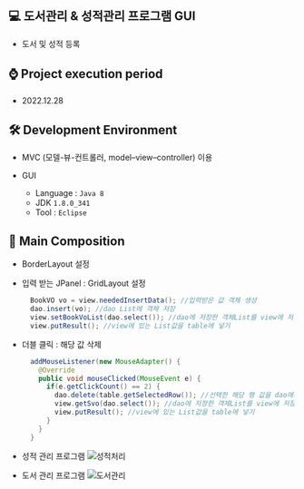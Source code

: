 ## 💻 도서관리 & 성적관리 프로그램 GUI
- 도서 및 성적 등록 

## ⌚ Project execution period
  - 2022.12.28

## 🛠 Development Environment
- MVC (모델-뷰-컨트롤러, model–view–controller) 이용
- GUI
  
  - Language : `Java 8` 
  - JDK `1.8.0_341`
  - Tool : `Eclipse`

## 📃 Main Composition
- BorderLayout 설정
- 입력 받는 JPanel : GridLayout 설정
  ```java
    BookVO vo = view.neededInsertData(); //입력받은 값 객체 생성
    dao.insert(vo); //dao List에 객체 저장
    view.setBookVoList(dao.select()); //dao에 저장한 객체List를 view에 저장
    view.putResult(); //view에 있는 List값을 table에 넣기
  ```
- 더블 클릭 : 해당 값 삭제
  ```java
    addMouseListener(new MouseAdapter() {
      @Override
      public void mouseClicked(MouseEvent e) {
        if(e.getClickCount() == 2) {
          dao.delete(table.getSelectedRow()); //선택한 해당 행 값을 dao에서 객체 삭제
          view.getSvo(dao.select()); //dao에 저장한 객체List를 view에 저장
          view.putResult(); //view에 있는 List값을 table에 넣기
        }
      }
    }
  ```
  
 - 성적 관리 프로그램
![성적처리](https://user-images.githubusercontent.com/121646949/226095523-9835c336-f292-4390-a941-f1ba0e247d83.gif)


- 도서 관리 프로그램
![도서관리](https://user-images.githubusercontent.com/121646949/226095719-77570409-453d-4c14-96a2-e3c1a745cea0.gif)


